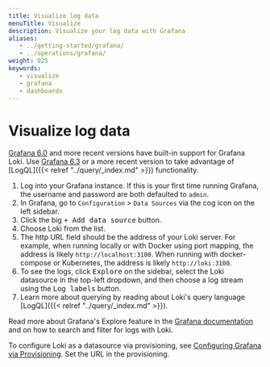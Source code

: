 ```yaml
---
title: Visualize log data
menuTitle: Visualize
description: Visualize your log data with Grafana
aliases:
   - ../getting-started/grafana/
   - ../operations/grafana/
weight: 825
keywords:
   - visualize
   - grafana
   - dashboards
---
```

# Visualize log data

[Grafana 6.0](/grafana/download/6.0.0) and more recent
versions have built-in support for Grafana Loki.
Use [Grafana 6.3](/grafana/download/6.3.0) or a more
recent version to take advantage of [LogQL]({{< relref "../query/_index.md" >}}) functionality.

1. Log into your Grafana instance. If this is your first time running
   Grafana, the username and password are both defaulted to `admin`.
1. In Grafana, go to `Configuration` > `Data Sources` via the cog icon on the
   left sidebar.
1. Click the big <kbd>+ Add data source</kbd> button.
1. Choose Loki from the list.
1. The http URL field should be the address of your Loki server. For example,
   when running locally or with Docker using port mapping, the address is
   likely `http://localhost:3100`. When running with docker-compose or
   Kubernetes, the address is likely `http://loki:3100`.
1. To see the logs, click <kbd>Explore</kbd> on the sidebar, select the Loki
   datasource in the top-left dropdown, and then choose a log stream using the
   <kbd>Log labels</kbd> button.
1. Learn more about querying by reading about Loki's query language [LogQL]({{< relref "../query/_index.md" >}}).

Read more about Grafana's Explore feature in the
[Grafana documentation](http://docs.grafana.org/features/explore) and on how to
search and filter for logs with Loki.

To configure Loki as a datasource via provisioning, see [Configuring Grafana via
Provisioning](http://docs.grafana.org/features/datasources/loki/#configure-the-datasource-with-provisioning).
Set the URL in the provisioning.
